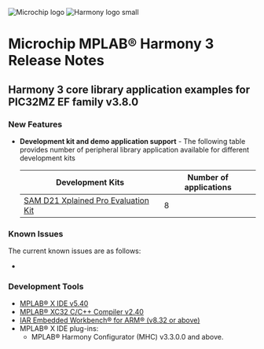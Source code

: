 ﻿![Microchip logo](https://raw.githubusercontent.com/wiki/Microchip-MPLAB-Harmony/Microchip-MPLAB-Harmony.github.io/images/microchip_logo.png)
![Harmony logo small](https://raw.githubusercontent.com/wiki/Microchip-MPLAB-Harmony/Microchip-MPLAB-Harmony.github.io/images/microchip_mplab_harmony_logo_small.png)

# Microchip MPLAB® Harmony 3 Release Notes

## Harmony 3 core library application examples for PIC32MZ EF family v3.8.0

### New Features

- **Development kit and demo application support** - The following table provides number of peripheral library application available for different development kits

    | Development Kits                                                                                                                               | Number of applications |
    | ---                                                                                                                                            | --- |
    | [SAM D21 Xplained Pro Evaluation Kit](https://www.microchip.com/DevelopmentTools/ProductDetails.aspx?PartNO=ATSAMD21-XPRO)                     | 8 |

### Known Issues

The current known issues are as follows:

- <fill me>

### Development Tools

- [MPLAB® X IDE v5.40](https://www.microchip.com/mplab/mplab-x-ide)
- [MPLAB® XC32 C/C++ Compiler v2.40](https://www.microchip.com/mplab/compilers)
- [IAR Embedded Workbench® for ARM® (v8.32 or above)](https://www.iar.com/iar-embedded-workbench/#!?architecture=Arm)
- MPLAB® X IDE plug-ins:
  - MPLAB® Harmony Configurator (MHC) v3.3.0.0 and above.